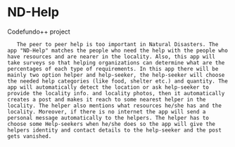 # ND-Help
Codefundo++ project
 
       The peer to peer help is too important in Natural Disasters. The app "ND-Help" matches the people who need the help with the people who have resources and are nearer in the locality. Also, this app will take surveys so that helping organizations can determine what are the percentages of each type of requirements. In this app there will be mainly two option helper and help-seeker, the help-seeker will choose the needed help categories (like food, shelter etc.) and quantity. The app will automatically detect the location or ask help-seeker to provide the locality info. and locality photos, then it automatically creates a post and makes it reach to some nearest helper in the locality. The helper also mentions what resources he/she has and the locality. Moreover, if there is no internet the app will send a personal message automatically to the helpers. The helper has to choose some Help-seekers when he/she does so the app will give the helpers identity and contact details to the help-seeker and the post gets vanished.
